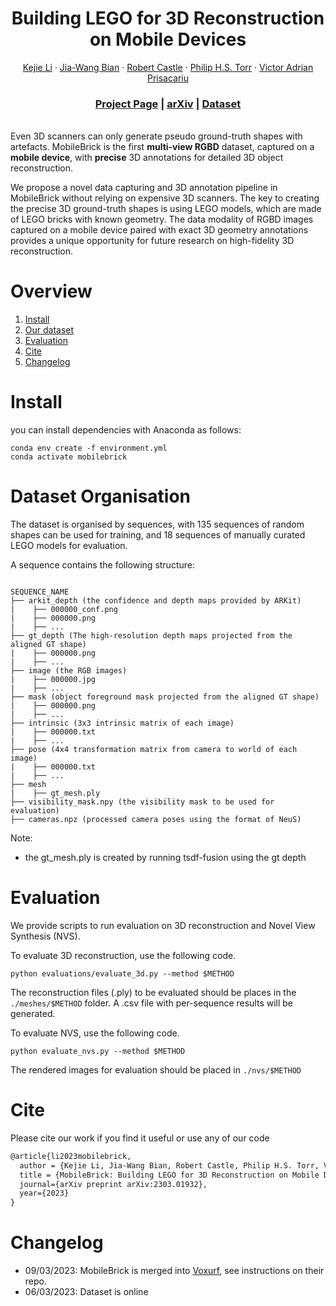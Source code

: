 <p align="center">
  <h1 align="center">Building LEGO for 3D Reconstruction on Mobile Devices</h1>
  <p align="center">
    <a href="https://likojack.github.io/kejieli/#/home">Kejie Li</a>
    ·
    <a href="https://jwbian.net/">Jia-Wang Bian</a>
    ·
    <a href="https://robertcastle.com/">Robert Castle</a>
    ·
     <a href="https://torrvision.com/">Philip H.S. Torr</a>
    ·
     <a href="https://www.robots.ox.ac.uk/~victor/">Victor Adrian Prisacariu</a>   
  </p>

  <h3 align="center"><a href="https://code.active.vision/MobileBrick/">Project Page</a> | <a href="https://arxiv.org/abs/2303.01932">arXiv</a> | <a href="http://www.robots.ox.ac.uk/~victor/data/MobileBrick/MobileBrick_Mar23.zip">Dataset</a> </h3> 
  <div align="center"></div>
</p>


<br>Even 3D scanners can only generate pseudo ground-truth shapes with artefacts.
MobileBrick is the first **multi-view RGBD** dataset, captured on a **mobile device**, with **precise** 3D annotations for detailed 3D object reconstruction.

We propose a novel data capturing and 3D annotation pipeline in MobileBrick without relying on expensive 3D scanners. 
The key to creating the precise 3D ground-truth shapes is using LEGO models, which are made of LEGO bricks with known geometry. 
The data modality of RGBD images captured on a mobile device paired with exact 3D geometry annotations provides a unique opportunity for future research on high-fidelity 3D reconstruction.


<!-- <p align="center">
    <img src="etc/teaser.png" alt="teaser" width="90%">
</p> -->

# Overview

1. [Install](#install)
1. [Our dataset](#dataset-organisation)
1. [Evaluation](#evaluation)
1. [Cite](#cite)
1. [Changelog](#changelog)


# Install
you can install dependencies with Anaconda as follows: 
```shell
conda env create -f environment.yml
conda activate mobilebrick
```

# Dataset Organisation
The dataset is organised by sequences, with 135 sequences of random shapes can be used for training, and 18 sequences of manually curated LEGO models for evaluation.

A sequence contains the following structure:
```

SEQUENCE_NAME
├── arkit_depth (the confidence and depth maps provided by ARKit)
|    ├── 000000_conf.png
|    ├── 000000.png
|    ├── ...
├── gt_depth (The high-resolution depth maps projected from the aligned GT shape)
|    ├── 000000.png
|    ├── ...     
├── image (the RGB images)
|    ├── 000000.jpg
|    ├── ...
├── mask (object foreground mask projected from the aligned GT shape)
|    ├── 000000.png
|    ├── ...
├── intrinsic (3x3 intrinsic matrix of each image)
|    ├── 000000.txt
|    ├── ...
├── pose (4x4 transformation matrix from camera to world of each image)
|    ├── 000000.txt
|    ├── ...
├── mesh
|    ├── gt_mesh.ply
├── visibility_mask.npy (the visibility mask to be used for evaluation)
├── cameras.npz (processed camera poses using the format of NeuS)
```

Note:
- the gt_mesh.ply is created by running tsdf-fusion using the gt depth

# Evaluation 
We provide scripts to run evaluation on 3D reconstruction and Novel View Synthesis (NVS).

To evaluate 3D reconstruction, use the following code.
```
python evaluations/evaluate_3d.py --method $METHOD
```
The reconstruction files (.ply) to be evaluated should be places in the ```./meshes/$METHOD``` folder. A .csv file with per-sequence results will be generated.

To evaluate NVS, use the following code.
```shell
python evaluate_nvs.py --method $METHOD
```
The rendered images for evaluation should be placed in ```./nvs/$METHOD```


# Cite
Please cite our work if you find it useful or use any of our code
```latex
@article{li2023mobilebrick,
  author = {Kejie Li, Jia-Wang Bian, Robert Castle, Philip H.S. Torr, Victor Adrian Prisacariu},
  title = {MobileBrick: Building LEGO for 3D Reconstruction on Mobile Devices},
  journal={arXiv preprint arXiv:2303.01932},
  year={2023}
}
```

# Changelog
- 09/03/2023: MobileBrick is merged into [Voxurf](https://github.com/wutong16/Voxurf), see instructions on their repo.
- 06/03/2023: Dataset is online
